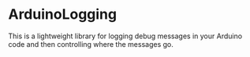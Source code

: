 # ArduinoLogging
This is a lightweight library for logging debug messages in your Arduino code and then controlling where the messages go.
